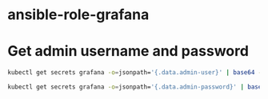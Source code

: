 # ansible-role-grafana

# Get admin username and password

```bash
kubectl get secrets grafana -o=jsonpath='{.data.admin-user}' | base64 --decode
```

```bash
kubectl get secrets grafana -o=jsonpath='{.data.admin-password}' | base64 --decode
```
